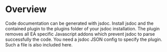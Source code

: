 <h1>Overview</h1>
Code documentation can be generated with jsdoc. Install jsdoc and the contained plugin to the plugins folder of your jsdoc installation. The plugin removes all EA specific Javascript addons which prevent jsdoc to parse successfully the code. You need a jsdoc JSON config to specify the plugin. Such a file is also included here.

